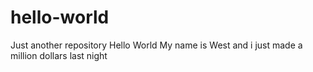 # hello-world
Just another repository
Hello World
My name is West and i just made a million dollars last night
